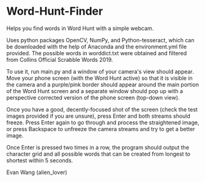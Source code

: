 # Word-Hunt-Finder
Helps you find words in Word Hunt with a simple webcam.

Uses python packages OpenCV, NumPy, and Python-tesseract, which can be downloaded with the help of Anaconda and the environment.yml file provided. The possible words in worddict.txt were obtained and filtered from Collins Official Scrabble Words 2019.



To use it, run main.py and a window of your camera's view should appear. Move your phone screen (with the Word Hunt active) so that it is visible in the camera and a purple/pink border should appear around the main portion of the Word Hunt screen and a separate window should pop up with a perspective corrected version of the phone screen (top-down view).

Once you have a good, decently-focused shot of the screen (check the test images provided if you are unsure), press Enter and both streams should freeze. Press Enter again to go through and process the straightened image, or press Backspace to unfreeze the camera streams and try to get a better image.

Once Enter is pressed two times in a row, the program should output the character grid and all possible words that can be created from longest to shortest within 5 seconds.



Evan Wang (alien_lover)

